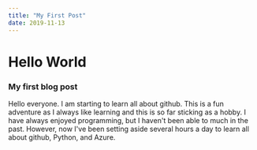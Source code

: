 ```yaml
---
title: "My First Post"
date: 2019-11-13
---
```


# Hello World
### My first blog post

Hello everyone.  I am starting to learn all about github.  This is a fun adventure as I always like learning and this is so far
sticking as a hobby.  I have always enjoyed programming, but I haven't been able to much in the past.  However, now I've
been setting aside several hours a day to learn all about github, Python, and Azure.

